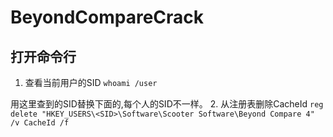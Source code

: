 # BeyondCompareCrack

## 打开命令行
1. 查看当前用户的SID
`whoami /user`

用这里查到的SID替换下面的<SID>,每个人的SID不一样。
2. 从注册表删除CacheId
`reg delete "HKEY_USERS\<SID>\Software\Scooter Software\Beyond Compare 4" /v CacheId /f`
